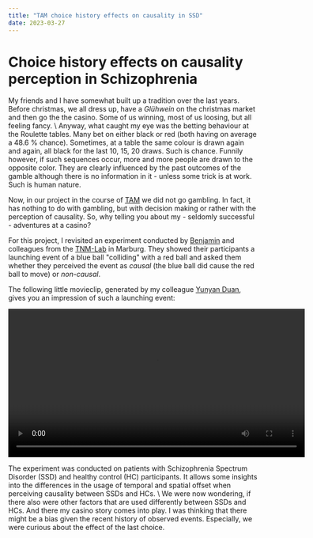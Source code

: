 ```yaml
---
title: "TAM choice history effects on causality in SSD"
date: 2023-03-27
---
```


# Choice history effects on causality perception in Schizophrenia

My friends and I have somewhat built up a tradition over the last years. Before christmas, we all dress up, have a *Glühwein* on the christmas market and then go the the casino. Some of us winning, most of us loosing, but all feeling fancy. \\
Anyway, what caught my eye was the betting behaviour at the Roulette tables. Many bet on either black or red (both having on average a 48.6 % chance). Sometimes, at a table the same colour is drawn again and again, all black for the last 10, 15, 20 draws. Such is chance. Funnily however, if such sequences occur, more and more people are drawn to the opposite color. They are clearly influenced by the past outcomes of the gamble although there is no information in it - unless some trick is at work. Such is human nature.

Now, in our project in the course of [TAM](https://www.theadaptivemind.de/) we did not go gambling. In fact, it has nothing to do with gambling, but with decision making or rather with the perception of causality. So, why telling you about my - seldomly successful - adventures at a casino?

For this project, I revisited an experiment conducted by [Benjamin](https://tnm-lab.com/people/prof-dr-benjamin-straube/) and colleagues from the [TNM-Lab](https://tnm-lab.com/) in Marburg. They showed their participants a launching event of a blue ball "colliding" with a red ball and asked them whether they perceived the event as *causal* (the blue ball did cause the red ball to move) or *non-causal*.

The following little movieclip, generated by my colleague [Yunyan Duan](https://www.psychologie.tu-darmstadt.de/perception/home_per/people_per/people_perception_detail_75264.en.jsp), gives you an impression of such a launching event:

<video controls="controls"  width="600" height="300" loop name="Launching event">
  <source src="https://uvest.github.io/figures/launching_event_example_by_Yunyan_Duan.mov">
</video>

The experiment was conducted on patients with Schizophrenia Spectrum Disorder (SSD) and healthy control (HC) participants. It allows some insights into the differences in the usage of temporal and spatial offset when perceiving causality between SSDs and HCs. \\
We were now wondering, if there also were other factors that are used differently between SSDs and HCs. And there my casino story comes into play. I was thinking that there might be a bias given the recent history of observed events. Especially, we were curious about the effect of the last choice.

